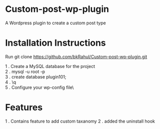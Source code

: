 # Custom-post-wp-plugin
A Wordpress plugin to create a custom post type

# Installation Instructions

Run git clone https://github.com/bkRahul/Custom-post-wp-plugin.git

1 . Create a MySQL database for the project\
2 . mysql -u root -p\
3 . create database plugin101;\
4 . \q\
5 . Configure your wp-config file\

# Features
1 . Contains feature to add custom taxanomy
2 . added the uninstall hook
